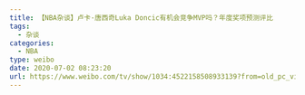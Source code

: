 ```yaml
---
title: 【NBA杂谈】卢卡·唐西奇Luka Doncic有机会竞争MVP吗？年度奖项预测评比
tags:
  - 杂谈
categories:
  - NBA
type: weibo
date: 2020-07-02 08:23:20
url: https://www.weibo.com/tv/show/1034:4522158508933139?from=old_pc_videoshow
---
```


<!-- more -->